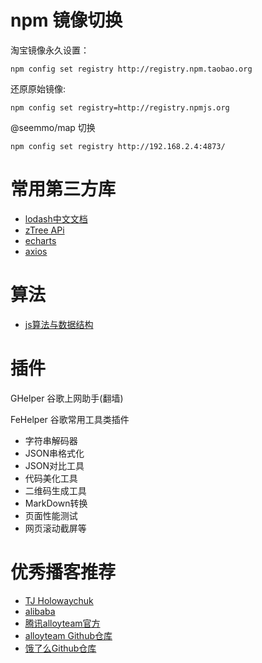 # npm 镜像切换

淘宝镜像永久设置：
```
npm config set registry http://registry.npm.taobao.org
```

还原原始镜像:
```
npm config set registry=http://registry.npmjs.org
```

@seemmo/map 切换

```
npm config set registry http://192.168.2.4:4873/
```

# 常用第三方库
- [lodash中文文档](http://lodash.think2011.net)
- [zTree APi](http://www.treejs.cn/v3/api.php)
 - [echarts](https://echarts.baidu.com/)
 - [axios](https://github.com/axios/axios)

# 算法

- [js算法与数据结构](https://github.com/trekhleb/javascript-algorithms)

# 插件

GHelper 谷歌上网助手(翻墙)

FeHelper 谷歌常用工具类插件
- 字符串解码器
- JSON串格式化
- JSON对比工具
- 代码美化工具
- 二维码生成工具
- MarkDown转换
- 页面性能测试
- 网页滚动截屏等

# 优秀播客推荐
- [TJ Holowaychuk](https://github.com/tj)
- [alibaba](https://github.com/alibaba)
- [腾讯alloyteam官方](http://www.alloyteam.com/)
- [alloyteam Github仓库](https://github.com/alloyteam)
- [饿了么Github仓库](https://github.com/ElemeFE)